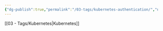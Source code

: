 ```yaml
---
{"dg-publish":true,"permalink":"/03-tags/kubernetes-authentication/","noteIcon":""}
---
```


[[03 - Tags/Kubernetes\|Kubernetes]]